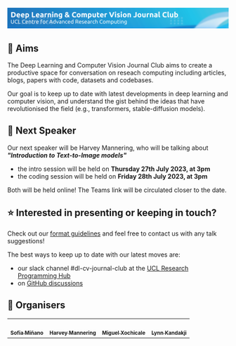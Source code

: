 ![banner](https://github.com/dlcv-journal-club/.github/blob/main/profile/banner.png)

## 🎯 Aims 
The Deep Learning and Computer Vision Journal Club aims to create a productive space for conversation on reseach computing including articles, blogs, papers with code, datasets and codebases.

Our goal is to keep up to date with latest developments in deep learning and computer vision, and understand the gist behind the ideas that have revolutionised the field (e.g., transformers, stable-diffusion models).

## 📢 Next Speaker 
Our next speaker will be Harvey Mannering, who will be talking about ***"Introduction to Text-to-Image models"***
- the intro session will be held on **Thursday 27th July 2023, at 3pm**
- the coding session will be held on **Friday 28th July 2023, at 3pm**

Both will be held online! The Teams link will be circulated closer to the date.

## ⭐ Interested in presenting or keeping in touch?
Check out our [format guidelines](https://github.com/dlcv-journal-club/.github/blob/main/format.md) and feel free to contact us with any talk suggestions!

The best ways to keep up to date with our latest moves are:
- our slack channel #dl-cv-journal-club at the [UCL Research Programming Hub](https://ucl-programming-hub.slack.com)
- on [GitHub discussions](https://github.com/orgs/dlcv-journal-club/discussions)

## 🤪 Organisers
<!-- ALL-CONTRIBUTORS-LIST:START - Do not remove or modify this section -->
<!-- prettier-ignore-start -->
<!-- markdownlint-disable -->
<table>
  <tr>
	<td align="center">
		<a href="https://github.com/sfmig"><img src="https://avatars1.githubusercontent.com/u/33267254?v=4?s=100" width="100px;" alt=""/>
		<br />
			<sub> <b>Sofia Miñano</b> </sub>        
		</a>
		<br />
	</td>
	<!-- CONTRIBUTOR -->
	<td align="center">
		<a href="https://github.com/harveymannering"><img src="https://avatars1.githubusercontent.com/u/60523103?v=4?s=100" width="100px;" alt=""/>
		<br />
			<sub> <b>Harvey Mannering</b> </sub>        
		</a>
		<br />
	</td>
	<!-- CONTRIBUTOR -->
	<td align="center">
		<a href="https://github.com/budai4medtech"><img src="https://avatars1.githubusercontent.com/u/11370681?v=4?s=100" width="100px;" alt=""/>
			<br />
			<sub><b>Miguel Xochicale</b></sub>          
			<br />
		</a>
	</td>
  <!-- CONTRIBUTOR -->
	<td align="center">
		<!-- ADD GITHUB USERNAME AND HASH FOR GITHUB PHOTO -->
		<a href="https://github.com/???"><img src="https://avatars1.githubusercontent.com/u/23114020?v=4?s=100" width="100px;" alt=""/>
		<br />
			<sub> <b>Lynn Kandakji</b> </sub>        
		</a>
		<br />
			<!-- ADD GITHUB REPOSITORY AND PROJECT, TITLE AND EMOJIS -->
	</td>
	<!-- CONTRIBUTOR -->
  </tr>
</table>
<!-- markdownlint-restore -->
<!-- prettier-ignore-end -->

<!-- ALL-CONTRIBUTORS-LIST:END -->
